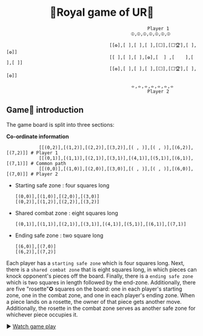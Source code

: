 <h1> <center>👑Royal game of UR👑 </center></h1>

                                                        Player 1
                                                  ⦶,⦶,⦶,⦶,⦶,⦶,⦶
      
                                          [[✪],[ ],[ ],[ ],[⬜],[⬜🏆],[ ],[✪]]
                                          [[ ],[ ],[ ],[✪],[  ] ,[    ],[ ],[ ]]
                                          [[✪],[ ],[ ],[ ],[⬜],[⬜🏆],[ ],[✪]]
      
                                                  ⦵,⦵,⦵,⦵,⦵,⦵,⦵
                                                        Player 2

## Game🎲 introduction
The game board is split into three sections: 

**Co-ordinate information**
```
            [[(0,2)],[(1,2)],[(2,2)],[(3,2)],[( , )],[( , )],[(6,2)],[(7,2)]] # Player 1
            [[(0,1)],[(1,1)],[(2,1)],[(3,1)],[(4,1)],[(5,1)],[(6,1)],[(7,1)]] # Common path
            [[(0,0)],[(1,0)],[(2,0)],[(3,0)],[( , )],[( , )],[(6,0)],[(7,0)]] # Player 2
```

- Starting safe zone : four squares long  

      [(0,0)],[(1,0)],[(2,0)],[(3,0)]
      [(0,2)],[(1,2)],[(2,2)],[(3,2)]

- Shared combat zone : eight squares long  

      [(0,1)],[(1,1)],[(2,1)],[(3,1)],[(4,1)],[(5,1)],[(6,1)],[(7,1)]

- Ending safe zone   : two square long

      [(6,0)],[(7,0)]
      [(6,2)],[(7,2)]
  
Each player has a `starting safe zone` which is four squares long. Next, there is a `shared combat zone` that is eight squares long, in which pieces can knock opponent's pieces off the board. Finally, there is a `ending safe zone` which is two squares in length followed by the end-zone. Additionally, there are five "rosette"✪ squares on the board: one in each player's starting zone, one in the combat zone, and one in each player's ending zone. When a piece lands on a rosette, the owner of that piece gets another move. Additionally, the rosette in the combat zone serves as another safe zone for whichever piece occupies it. 

▶️ [Watch game play](https://www.youtube.com/watch?v=WZskjLq040I) 


